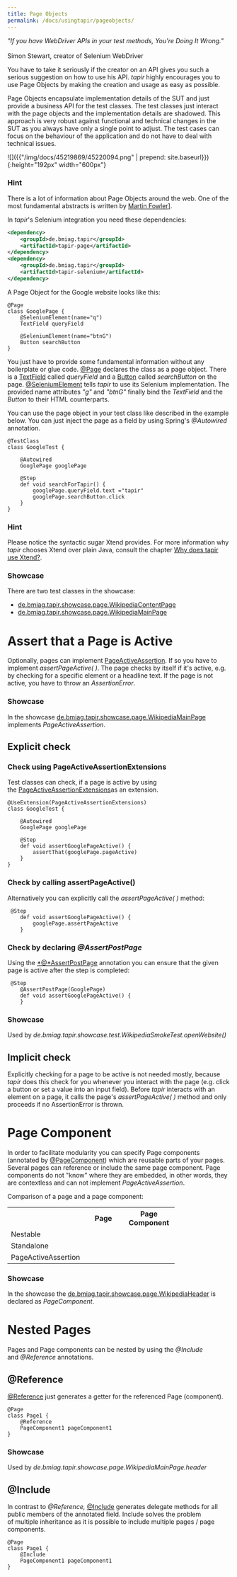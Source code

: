 ```yaml
---
title: Page Objects
permalink: /docs/usingtapir/pageobjects/
---
```


<div class="panel panel-default">
    <div class="panel-body">
    <i>"If you have WebDriver APIs in your test methods, You're Doing
    It Wrong."</i>
    <br/><br/>
    Simon Stewart, creator of Selenium WebDriver
    </div>
</div>

You have to take it seriously if the creator on an API gives you such a
serious suggestion on how to use his API. <i>tapir</i> highly encourages you to
use Page Objects by making the creation and usage as easy as possible.

Page Objects encapsulate implementation details of the SUT and just
provide a business API for the test classes. The test classes just
interact with the page objects and the implementation details are
shadowed. This approach is very robust against functional and technical
changes in the SUT as you always have only a single point to adjust. The
test cases can focus on the behaviour of the application and do not have
to deal with technical issues.

![]({{"/img/docs/45219869/45220094.png" | prepend: site.baseurl}}){:height="192px" width="600px"}

<div class="panel panel-info">
  <div class="panel-heading">
    <h3 class="panel-title"><span class="fa fa-info-circle"></span> Hint</h3>
  </div>
  <div class="panel-body">
  There is a lot of information about Page Objects around the web. One of
  the most fundamental abstracts is written by <a href="https://martinfowler.com/bliki/PageObject.html">Martin
  Fowler]</a>.
  </div>
</div>

In <i>tapir</i>'s Selenium integration you need these dependencies:

``` xml
<dependency>
    <groupId>de.bmiag.tapir</groupId>
    <artifactId>tapir-page</artifactId>
</dependency>
<dependency>
    <groupId>de.bmiag.tapir</groupId>
    <artifactId>tapir-selenium</artifactId>
</dependency>
```

A Page Object for the Google website looks like this:

``` xtend
@Page
class GooglePage {
    @SeleniumElement(name="q")
    TextField queryField

    @SeleniumElement(name="btnG")
    Button searchButton
}
```

You just have to provide some fundamental information without any
boilerplate or glue
code. [@Page](https://psbm-mvnrepo-p.intranet.kiel.bmiag.de/tapir/latest/apidocs/de/bmiag/tapir/page/annotation/Page.html)
declares the class as a page object. There is a
[TextField](https://psbm-mvnrepo-p.intranet.kiel.bmiag.de/tapir/latest/apidocs/de/bmiag/tapir/htmlbasic/api/TextField.html) called
*queryField* and a
[Button](https://psbm-mvnrepo-p.intranet.kiel.bmiag.de/tapir/latest/apidocs/de/bmiag/tapir/htmlbasic/api/Button.html) called
*searchButton* on the
page. [@SeleniumElement](https://psbm-mvnrepo-p.intranet.kiel.bmiag.de/tapir/latest/apidocs/de/bmiag/tapir/selenium/annotation/SeleniumElement.html)
tells <i>tapir</i> to use its Selenium implementation. The provided name
attributes *"g"* and *"btnG"* finally bind the *TextField* and the
*Button* to their HTML counterparts.

You can use the page object in your test class like described in the
example below. You can just inject the page as a field by using Spring's
*@Autowired* annotation.

``` xtend
@TestClass
class GoogleTest {

    @Autowired
    GooglePage googlePage

    @Step
    def void searchForTapir() {
        googlePage.queryField.text ="tapir"
        googlePage.searchButton.click
    }
}
```

<div class="panel panel-info">
  <div class="panel-heading">
    <h3 class="panel-title"><span class="fa fa-info-circle"></span> Hint</h3>
  </div>
  <div class="panel-body">
  Please notice the syntactic sugar Xtend provides. For more information
  why <i>tapir</i> chooses Xtend over plain Java, consult the chapter <a href="{{"/docs/usingtapir/whyxtend/" | prepend: site.baseurl}}">Why does
  tapir use Xtend?</a>.
  </div>
</div>

<div class="panel panel-info">
  <div class="panel-heading">
    <h3 class="panel-title"><span class="fa fa-info-circle"></span> Showcase</h3>
  </div>
  <div class="panel-body">
  There are two test classes in the showcase:
  <ul>
    <li><a href="https://psbm-mvnrepo-p.intranet.kiel.bmiag.de/tapir/latest/apidocs/de/bmiag/tapir/showcase/page/WikipediaContentPage.htmlt">de.bmiag.tapir.showcase.page.WikipediaContentPage</a></li>
    <li><a href="https://psbm-mvnrepo-p.intranet.kiel.bmiag.de/tapir/latest/apidocs/de/bmiag/tapir/showcase/page/WikipediaMainPage.html">de.bmiag.tapir.showcase.page.WikipediaMainPage</a></li>
  </ul>
  </div>
</div>


#  Assert that a Page is Active

Optionally, pages can implement
[PageActiveAssertion](https://psbm-mvnrepo-p.intranet.kiel.bmiag.de/tapir/latest/apidocs/de/bmiag/tapir/page/annotation/PageActiveAssertion.html).
If so you have to implement *assertPageActive( )*. The page checks by
itself if it's active, e.g. by checking for a specific element or a
headline text. If the page is not active, you have to throw an
*AssertionError*.

<div class="panel panel-info">
  <div class="panel-heading">
    <h3 class="panel-title"><span class="fa fa-info-circle"></span> Showcase</h3>
  </div>
  <div class="panel-body">
  In the showcase
  <a href="https://psbm-mvnrepo-p.intranet.kiel.bmiag.de/tapir/latest/apidocs/de/bmiag/tapir/showcase/page/WikipediaMainPage.html">de.bmiag.tapir.showcase.page.WikipediaMainPage</a> implements <i>PageActiveAssertion</i>.
  </div>
</div>

## Explicit check

### Check using PageActiveAssertionExtensions

Test classes can check, if a page is active by using
the [PageActiveAssertionExtensions](https://psbm-mvnrepo-p.intranet.kiel.bmiag.de/tapir/latest/apidocs/de/bmiag/tapir/page/extensions/PageActiveAssertionExtensions.html)as
an extension.

``` xtend
@UseExtension(PageActiveAssertionExtensions)
class GoogleTest {

    @Autowired
    GooglePage googlePage

    @Step
    def void assertGooglePageActive() {
        assertThat(googlePage.pageActive)
    }
}
```

### Check by calling assertPageActive()

Alternatively you can explicitly call the *assertPageActive( )* method:

``` xtend
 @Step
    def void assertGooglePageActive() {
        googlePage.assertPageActive
    }
```

### Check by declaring *@AssertPostPage*

Using
the [*@*AssertPostPage](https://psbm-mvnrepo-p.intranet.kiel.bmiag.de/tapir/latest/apidocs/de/bmiag/tapir/page/annotation/AssertPostPage.html)
annotation you can ensure that the given page is active after the step
is completed:

``` xtend
 @Step
    @AssertPostPage(GooglePage)
    def void assertGooglePageActive() {
    }
```

<div class="panel panel-info">
  <div class="panel-heading">
    <h3 class="panel-title"><span class="fa fa-info-circle"></span> Showcase</h3>
  </div>
  <div class="panel-body">
    Used by <i>de.bmiag.tapir.showcase.test.WikipediaSmokeTest.openWebsite()</i>
  </div>
</div>

## Implicit check

Explicitly checking for a page to be active is not needed mostly,
because <i>tapir</i> does this check for you whenever you interact with the
page (e.g. click a button or set a value into an input field). Before
<i>tapir</i> interacts with an element on a page, it calls the page's
*assertPageActive( )* method and only proceeds if no AssertionError is
thrown.

# Page Component

In order to facilitate modularity you can specify Page components
(annotated by
[@PageComponent](https://psbm-mvnrepo-p.intranet.kiel.bmiag.de/tapir/latest/apidocs/de/bmiag/tapir/page/annotation/PageComponent.html)) which
are reusable parts of your pages. Several pages can reference or include
the same page component. Page components do not "know" where they are
embedded, in other words, they are contextless and can not implement
*PageActiveAssertion*.

Comparison of a page and a page component:

<table style="width: 75%">
  <colgroup>
    <col style="width: 33%" />
    <col style="width: 33%" />
    <col style="width: 33%" />
  </colgroup>

  <tr class="header">
    <th></th>
    <th style="text-align: center;">Page</th>
    <th style="text-align: center;">Page Component</th>
  </tr>

  <tr>
    <td>Nestable</td>
    <td style="text-align: center;"><div class="fa fa-check"/></td>
    <td style="text-align: center;"><div class="fa fa-check"/></td>
  </tr>

  <tr>
    <td>Standalone</td>
    <td style="text-align: center;"><div class="fa fa-check"/></td>
    <td style="text-align: center;"><div class="fa fa-times"/></td>
  </tr>

  <tr>
    <td>PageActiveAssertion</td>
    <td style="text-align: center;"><div class="fa fa-check"/></td>
    <td style="text-align: center;"><div class="fa fa-times"/></td>
  </tr>
</table>

<div class="panel panel-info">
  <div class="panel-heading">
    <h3 class="panel-title"><span class="fa fa-info-circle"></span> Showcase</h3>
  </div>
  <div class="panel-body">
  In the showcase the
  <a href="https://psbm-mvnrepo-p.intranet.kiel.bmiag.de/tapir/latest/apidocs/de/bmiag/tapir/showcase/page/WikipediaHeader.html">de.bmiag.tapir.showcase.page.WikipediaHeader</a>
  is declared as <i>PageComponent</i>.
  </div>
</div>

# Nested Pages

Pages and Page components can be nested by using the *@Include*
and *@Reference* annotations.

## @Reference

[@Reference](https://psbm-mvnrepo-p.intranet.kiel.bmiag.de/tapir/latest/apidocs/de/bmiag/tapir/core/annotation/reference/Reference.html)
just generates a getter for the referenced Page (component).

``` xtend
@Page
class Page1 {
    @Reference
    PageComponent1 pageComponent1
}
```

<div class="panel panel-info">
  <div class="panel-heading">
    <h3 class="panel-title"><span class="fa fa-info-circle"></span> Showcase</h3>
  </div>
  <div class="panel-body">
  Used by <i>de.bmiag.tapir.showcase.page.WikipediaMainPage.header</i>
  </div>
</div>



## @Include

In contrast
to *@Reference,* [@Include](https://psbm-mvnrepo-p.intranet.kiel.bmiag.de/tapir/latest/apidocs/de/bmiag/tapir/core/annotation/include/Include.html)
generates delegate methods for all public members of the annotated
field. Include solves the problem of multiple inheritance as it is
possible to include multiple pages / page components.

``` xtend
@Page
class Page1 {
    @Include
    PageComponent1 pageComponent1
}
```
